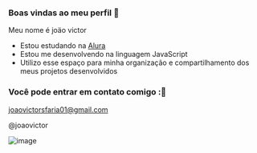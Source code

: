 ### Boas vindas ao meu perfil 💙

Meu nome é joäo victor 

- Estou estudando na [Alura](https://www.alura.com.br)
- Estou me desenvolvendo na linguagem JavaScript
- Utilizo esse espaço para minha organização e compartilhamento dos meus projetos desenvolvidos

### Você pode entrar em contato comigo :💌

joaovictorsfaria01@gmail.com

@joaovictor

![image](https://github.com/user-attachments/assets/a690bd50-d615-426e-b37d-d9279bd2686a)



